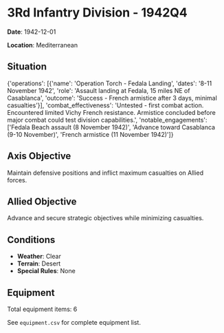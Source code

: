 # 3Rd Infantry Division - 1942Q4

**Date**: 1942-12-01

**Location**: Mediterranean

## Situation

{'operations': [{'name': 'Operation Torch - Fedala Landing', 'dates': '8-11 November 1942', 'role': 'Assault landing at Fedala, 15 miles NE of Casablanca', 'outcome': 'Success - French armistice after 3 days, minimal casualties'}], 'combat_effectiveness': 'Untested - first combat action. Encountered limited Vichy French resistance. Armistice concluded before major combat could test division capabilities.', 'notable_engagements': ['Fedala Beach assault (8 November 1942)', 'Advance toward Casablanca (9-10 November)', 'French armistice (11 November 1942)']}

## Axis Objective

Maintain defensive positions and inflict maximum casualties on Allied forces.

## Allied Objective

Advance and secure strategic objectives while minimizing casualties.

## Conditions

- **Weather**: Clear
- **Terrain**: Desert
- **Special Rules**: None

## Equipment

Total equipment items: 6

See `equipment.csv` for complete equipment list.
